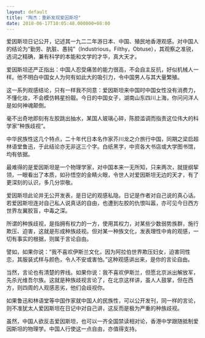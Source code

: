 ```yaml
---
layout: default
title: "陶杰：重新发现爱因斯坦"
date: 2018-06-17T10:05:48.000000+08:00
---
```


爱因斯坦日记公开，记述其一九二二年游日本、中国、殖民地香港观感。对中国人的结论为“勤劳、肮脏、愚钝”（Industrious，Filthy，Obtuse），其观察之准锐，选词之精确，兼有科学的本能和文学的才华，真大天才。

爱因斯坦还严正指出：中国人忍受痛苦的能力很高，不会自主反抗，好似机械人一样。他不明白中国女人为何有如此大的吸引力，令中国男人与其大量繁殖。

这一系列观感结论，只有一样我不同意：爱因斯坦来中国时中国女性没有消费力，不懂化妆，不会模仿韩星扮靓。今日的中国女子，湖南山东四川上海，你问问洋人是如何神魂颠倒。

毫不出奇地即刻有左胶跳出抽水，某国人玻璃心碎，陈腔滥调而指责这位伟大的科学家“种族歧视”。

中华民族性这几个特点，二十年代日本名作家芥川龙之介旅行中国，同期之梁启超林语堂鲁迅，于此结论亦无非这三个字。白纸黑字，中资各大书店或大学图书馆，均有依据。

最难得的是爱因斯坦是一个物理学家，对中国本来一无所知，只来两次，就提纲挈领，一眼看出了本质，如孙悟空的金睛火眼，令世人对爱因斯坦无边的天才，有了更深刻的认识，多几分崇敬。

爱因斯坦此论并无公开发表，是日记的观感私隐。日记是作者对自己说的真心话。若爱因斯坦连对自己私人说真话的自由，也遭到左胶的仇恨叫嚣，亦可见今日西方世界左翼胶盲，中毒之深。

所谓的种族歧视，是指拥有权力的一方，使用其权力，对某些少数弱势族群，施行欺压、迫害，这就是形成种族歧视。但对某一种族文化，发表理性中肯的观感，一切有事实的根据，则属于言论自由。

譬如，如果你说：“我不喜欢伊斯兰文化，因为阿拉伯世界欺压妇女，迫害同性恋，其服装式样与颜色，令人不安或害怕。”这种观感讲出来，是你的言论自由。

当然，言论也有清楚的界线。如果你说：我不喜欢伊斯兰，但愿北京派出解放军，先杀光维吾尔族。这就是种族歧视言论了，在北京这样讲，虽人人鼓掌，但在西方，则四周的人观感恶劣，他们会歧视你。

如果鲁迅和林语堂等中国作家就中国人的民族性，可以公开发刊，同一样的言论，则不准犹太人爱因斯坦在日记中对自己讲，这反而是极为严重的种族歧视。

虽然，中国人欲反击爱因斯坦，也可以一齐全国禁读相对论，香港中学跟随抵制爱因斯坦的物理学。中国人行使这一点自由，亦值得支持。


